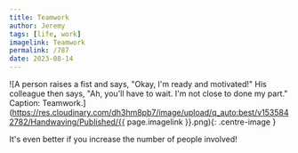 ```yaml
---
title: Teamwork
author: Jeremy
tags: [life, work]
imagelink: Teamwork
permalink: /787
date: 2023-08-14
---
```


![A person raises a fist and says, "Okay, I'm ready and motivated!" His colleague then says, "Ah, you'll have to wait. I'm not close to done my part." Caption: Teamwork.](https://res.cloudinary.com/dh3hm8pb7/image/upload/q_auto:best/v1535842782/Handwaving/Published/{{ page.imagelink }}.png){: .centre-image }

It's even better if you increase the number of people involved!

